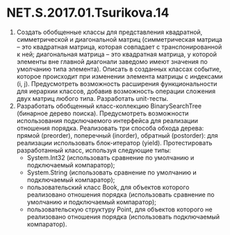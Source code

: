 # NET.S.2017.01.Tsurikova.14
1. Создать обобщенные классы для представления квадратной, симметрической и диагональной матриц
   (симметрическая матрица – это квадратная матрица, которая совпадает с транспонированной к ней;
   диагональная матрица – это квадратная матрица, у которой элементы вне главной диагонали заведомо
   имеют значения по умолчанию типа элемента). Описать в созданных классах событие, которое происходит
   при изменении элемента матрицы с индексами (i, j).
   Предусмотреть возможность расширения функциональности для иерархии классов, добавив возможность
   операции сложения двух матриц любого типа. Разработать unit-тесты.
2. Разработать обобщенный класс-коллекцию BinarySearchTree (бинарное дерево поиска).
   Предусмотреть возможности использования подключаемого интерфейса для реализации отношения порядка.
   Реализовать три способа обхода дерева: прямой (preorder), поперечный (inorder), обратный (postorder):
   для реализации использовать блок-итератор (yield). 
   Протестировать разработанный класс, используя следующие типы:
   - System.Int32 (использовать сравнение по умолчанию и подключаемый компаратор); 
   - System.String (использовать сравнение по умолчанию и подключаемый компаратор); 
   - пользовательский класс Book, для объектов которого реализовано отношения порядка
     (использовать сравнение по умолчанию и подключаемый компаратор); 
   - пользовательскую структуру Point, для объектов которого не реализовано отношения
     порядка (использовать подключаемый компаратор).

